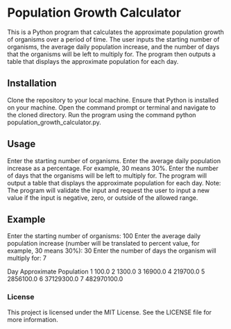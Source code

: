 # Population Growth Calculator
This is a Python program that calculates the approximate population growth of organisms over a period of time. The user inputs the starting number of organisms, the average daily population increase, and the number of days that the organisms will be left to multiply for. The program then outputs a table that displays the approximate population for each day.

## Installation
Clone the repository to your local machine.
Ensure that Python is installed on your machine.
Open the command prompt or terminal and navigate to the cloned directory.
Run the program using the command python population_growth_calculator.py.

## Usage
Enter the starting number of organisms.
Enter the average daily population increase as a percentage. For example, 30 means 30%.
Enter the number of days that the organisms will be left to multiply for.
The program will output a table that displays the approximate population for each day.
Note: The program will validate the input and request the user to input a new value if the input is negative, zero, or outside of the allowed range.

## Example
Enter the starting number of organisms: 100
Enter the average daily population increase (number will be translated to percent value, for example, 30 means 30%): 30
Enter the number of days the organism will multiply for: 7

Day      Approximate Population
1                100.0
2                1300.0
3                16900.0
4                219700.0
5                2856100.0
6                37129300.0
7                482970100.0

### License
This project is licensed under the MIT License. See the LICENSE file for more information.
